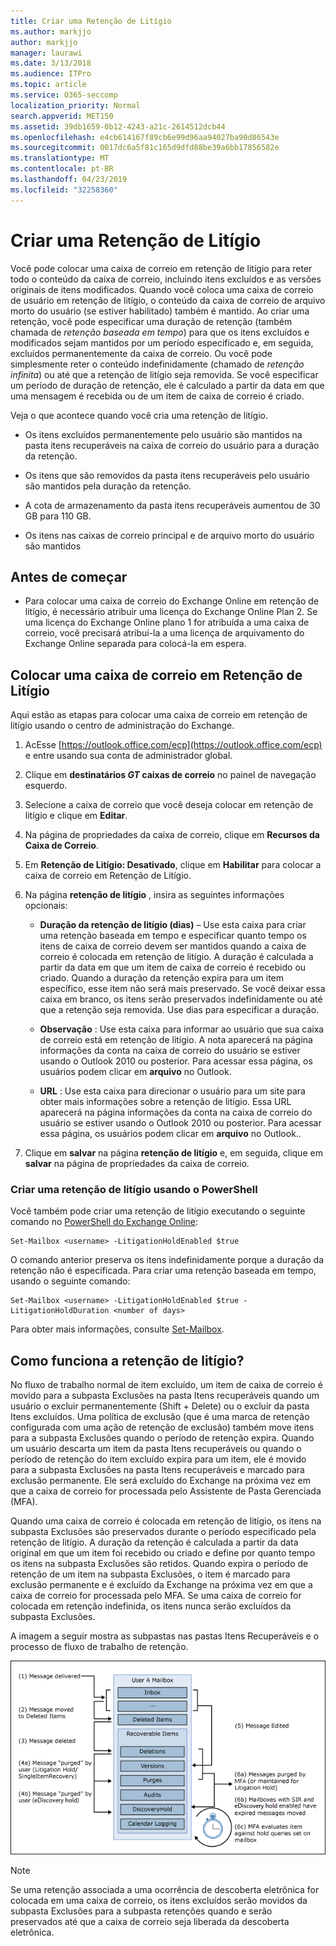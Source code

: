 ```yaml
---
title: Criar uma Retenção de Litígio
ms.author: markjjo
author: markjjo
manager: laurawi
ms.date: 3/13/2018
ms.audience: ITPro
ms.topic: article
ms.service: O365-seccomp
localization_priority: Normal
search.appverid: MET150
ms.assetid: 39db1659-0b12-4243-a21c-2614512dcb44
ms.openlocfilehash: e4cb614167f89cb6e99d96aa94027ba90d86543e
ms.sourcegitcommit: 0017dc6a5f81c165d9dfd88be39a6bb17856582e
ms.translationtype: MT
ms.contentlocale: pt-BR
ms.lasthandoff: 04/23/2019
ms.locfileid: "32258360"
---
```

# <a name="create-a-litigation-hold"></a>Criar uma Retenção de Litígio

Você pode colocar uma caixa de correio em retenção de litígio para reter todo o conteúdo da caixa de correio, incluindo itens excluídos e as versões originais de itens modificados. Quando você coloca uma caixa de correio de usuário em retenção de litígio, o conteúdo da caixa de correio de arquivo morto do usuário (se estiver habilitado) também é mantido. Ao criar uma retenção, você pode especificar uma duração de retenção (também chamada de *retenção baseada em tempo*) para que os itens excluídos e modificados sejam mantidos por um período especificado e, em seguida, excluídos permanentemente da caixa de correio. Ou você pode simplesmente reter o conteúdo indefinidamente (chamado de *retenção infinita*) ou até que a retenção de litígio seja removida. Se você especificar um período de duração de retenção, ele é calculado a partir da data em que uma mensagem é recebida ou de um item de caixa de correio é criado. 
  
Veja o que acontece quando você cria uma retenção de litígio.
  
- Os itens excluídos permanentemente pelo usuário são mantidos na pasta itens recuperáveis na caixa de correio do usuário para a duração da retenção.
    
- Os itens que são removidos da pasta itens recuperáveis pelo usuário são mantidos pela duração da retenção.
    
- A cota de armazenamento da pasta itens recuperáveis aumentou de 30 GB para 110 GB.
    
- Os itens nas caixas de correio principal e de arquivo morto do usuário são mantidos
    
## <a name="before-you-begin"></a>Antes de começar

- Para colocar uma caixa de correio do Exchange Online em retenção de litígio, é necessário atribuir uma licença do Exchange Online Plan 2. Se uma licença do Exchange Online plano 1 for atribuída a uma caixa de correio, você precisará atribuí-la a uma licença de arquivamento do Exchange Online separada para colocá-la em espera.
    

## <a name="place-a-mailbox-on-litigation-hold"></a>Colocar uma caixa de correio em Retenção de Litígio

Aqui estão as etapas para colocar uma caixa de correio em retenção de litígio usando o centro de administração do Exchange.

1. AcEsse [https://outlook.office.com/ecp](https://outlook.office.com/ecp) e entre usando sua conta de administrador global.

2. Clique em **destinatários _GT_ caixas de correio** no painel de navegação esquerdo.

3. Selecione a caixa de correio que você deseja colocar em retenção de litígio e clique em **Editar**.

4. Na página de propriedades da caixa de correio, clique em **Recursos da Caixa de Correio**.
    
5. Em **Retenção de Litígio: Desativado**, clique em **Habilitar** para colocar a caixa de correio em Retenção de Litígio.
    
6. Na página **retenção de litígio** , insira as seguintes informações opcionais: 
    
    - **Duração da retenção de litígio (dias)** – Use esta caixa para criar uma retenção baseada em tempo e especificar quanto tempo os itens de caixa de correio devem ser mantidos quando a caixa de correio é colocada em retenção de litígio. A duração é calculada a partir da data em que um item de caixa de correio é recebido ou criado. Quando a duração da retenção expira para um item específico, esse item não será mais preservado. Se você deixar essa caixa em branco, os itens serão preservados indefinidamente ou até que a retenção seja removida. Use dias para especificar a duração.
    
    - **Observação** : Use esta caixa para informar ao usuário que sua caixa de correio está em retenção de litígio. A nota aparecerá na página informações da conta na caixa de correio do usuário se estiver usando o Outlook 2010 ou posterior. Para acessar essa página, os usuários podem clicar em **arquivo** no Outlook.
    
    - **URL** : Use esta caixa para direcionar o usuário para um site para obter mais informações sobre a retenção de litígio. Essa URL aparecerá na página informações da conta na caixa de correio do usuário se estiver usando o Outlook 2010 ou posterior. Para acessar essa página, os usuários podem clicar em **arquivo** no Outlook..

7. Clique em **salvar** na página **retenção de litígio** e, em seguida, clique em **salvar** na página de propriedades da caixa de correio.

### <a name="create-a-litigation-hold-using-powershell"></a>Criar uma retenção de litígio usando o PowerShell

Você também pode criar uma retenção de litígio executando o seguinte comando no [PowerShell do Exchange Online](https://docs.microsoft.com/powershell/exchange/exchange-online/connect-to-exchange-online-powershell/connect-to-exchange-online-powershell):

```
Set-Mailbox <username> -LitigationHoldEnabled $true
```

O comando anterior preserva os itens indefinidamente porque a duração da retenção não é especificada. Para criar uma retenção baseada em tempo, usando o seguinte comando:

```
Set-Mailbox <username> -LitigationHoldEnabled $true -LitigationHoldDuration <number of days>
```

Para obter mais informações, consulte [Set-Mailbox](https://docs.microsoft.com/en-us/powershell/module/exchange/mailboxes/set-mailbox).

## <a name="how-does-litigation-hold-work"></a>Como funciona a retenção de litígio?

No fluxo de trabalho normal de item excluído, um item de caixa de correio é movido para a subpasta Exclusões na pasta Itens recuperáveis quando um usuário o excluir permanentemente (Shift + Delete) ou o excluir da pasta Itens excluídos. Uma política de exclusão (que é uma marca de retenção configurada com uma ação de retenção de exclusão) também move itens para a subpasta Exclusões quando o período de retenção expira. Quando um usuário descarta um item da pasta Itens recuperáveis ou quando o período de retenção do item excluído expira para um item, ele é movido para a subpasta Exclusões na pasta Itens recuperáveis e marcado para exclusão permanente. Ele será excluído do Exchange na próxima vez em que a caixa de correio for processada pelo Assistente de Pasta Gerenciada (MFA).

Quando uma caixa de correio é colocada em retenção de litígio, os itens na subpasta Exclusões são preservados durante o período especificado pela retenção de litígio. A duração da retenção é calculada a partir da data original em que um item foi recebido ou criado e define por quanto tempo os itens na subpasta Exclusões são retidos. Quando expira o período de retenção de um item na subpasta Exclusões, o item é marcado para exclusão permanente e é excluído da Exchange na próxima vez em que a caixa de correio for processada pelo MFA. Se uma caixa de correio for colocada em retenção indefinida, os itens nunca serão excluídos da subpasta Exclusões.

A imagem a seguir mostra as subpastas nas pastas Itens Recuperáveis e o processo de fluxo de trabalho de retenção.

![Ciclo de vida de retenção de litígio](media/LitigationHoldLifeCycle.png)

> [!NOTE]
> Se uma retenção associada a uma ocorrência de descoberta eletrônica for colocada em uma caixa de correio, os itens excluídos serão movidos da subpasta Exclusões para a subpasta retenções quando e serão preservados até que a caixa de correio seja liberada da descoberta eletrônica.
  